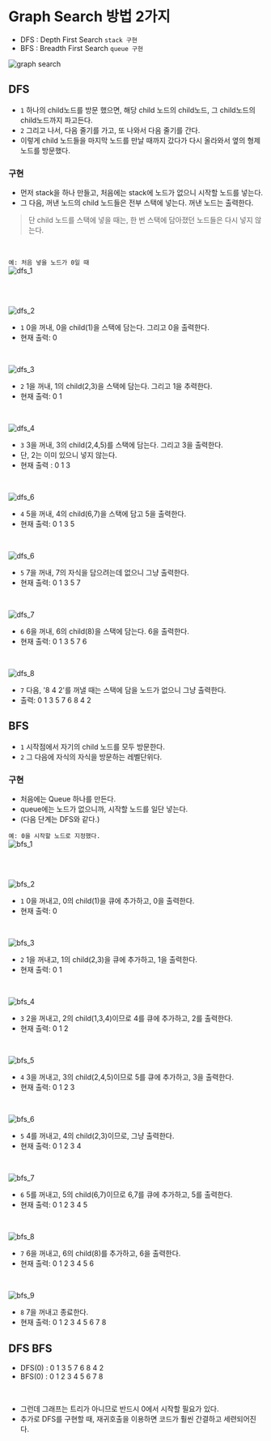 # Graph Search 방법 2가지
+ DFS : Depth First Search `stack 구현`
+ BFS : Breadth First Search `queue 구현`

![graph search](https://user-images.githubusercontent.com/57389368/188067798-50cfbad6-941b-454c-8387-ce53169c34d0.JPG) <br>

## DFS
+ `1` 하나의 child노드를 방문 했으면, 해당 child 노드의 child노드, 그 child노드의 child노드까지 파고든다.
+ `2` 그리고 나서, 다음 줄기를 가고, 또 나와서 다음 줄기를 간다. 
+ 이렇게 child 노드들을 마지막 노드를 만날 때까지 갔다가 다시 올라와서 옆의 형제 노드를 방문했다.

### 구현
+ 먼저 stack을 하나 만들고, 처음에는 stack에 노드가 없으니 시작할 노드를 넣는다.
+ 그 다음, 꺼낸 노드의 child 노드들은 전부 스택에 넣는다. 꺼낸 노드는 출력한다.
> 단 child 노드를 스택에 넣을 때는, 한 번 스택에 담아졌던 노드들은 다시 넣지 않는다. 

<br>

`예: 처음 넣을 노드가 0일 때` <br>
![dfs_1](https://user-images.githubusercontent.com/57389368/188071048-2616069b-e427-41cf-a731-54027a3ebbcf.JPG)

<br><br>

![dfs_2](https://user-images.githubusercontent.com/57389368/188071353-1978da34-fbed-412a-98fc-a6265e933d64.png)
+ `1` 0을 꺼내, 0을 child(1)을 스택에 담는다. 그리고 0을 출력한다.
+ 현재 출력: 0

<br>

![dfs_3](https://user-images.githubusercontent.com/57389368/188071684-26114033-093b-45f9-9eab-f53f3d82e367.JPG)
+ `2` 1을 꺼내, 1의 child(2,3)을 스택에 담는다. 그리고 1을 추력한다.
+ 현재 출력: 0 1

<br>

![dfs_4](https://user-images.githubusercontent.com/57389368/188071883-d28a7eb6-e2ee-44b7-9627-ddc49f1c4dde.JPG)
+ `3` 3을 꺼내, 3의 child(2,4,5)를 스택에 담는다. 그리고 3을 출력한다. 
+ 단, 2는 이미 있으니 넣지 않는다.
+ 현재 출력 : 0 1 3

<br>

![dfs_6](https://user-images.githubusercontent.com/57389368/188072624-46f2f8bf-239a-4b45-9e9a-f358d60f9e3f.JPG)
+ `4` 5을 꺼내, 4의 child(6,7)을 스택에 담고 5을 출력한다.
+ 현재 출력: 0 1 3 5

<br>

![dfs_6](https://user-images.githubusercontent.com/57389368/188073145-b62c93ad-db60-4494-abc8-09c3b8e9cac3.JPG)
+ `5` 7을 꺼내, 7의 자식을 담으려는데 없으니 그냥 출력한다.
+ 현재 출력: 0 1 3 5 7

<br>

![dfs_7](https://user-images.githubusercontent.com/57389368/188073461-5d422d88-3439-4ac3-98f9-6941e2a8d5b3.JPG)
+ `6` 6을 꺼내, 6의 child(8)을 스택에 담는다. 6을 출력한다.
+ 현재 출력: 0 1 3 5 7 6

<br>

![dfs_8](https://user-images.githubusercontent.com/57389368/188074077-3fe75496-8d61-4df3-a1ee-1565684ee622.JPG)
+ `7` 다음, '8 4 2'를 꺼낼 때는 스택에 담을 노드가 없으니 그냥 출력한다.
+ 출력: 0 1 3 5 7 6 8 4 2


## BFS
+ `1` 시작점에서 자기의 child 노드를 모두 방문한다.
+ `2` 그 다음에 자식의 자식을 방문하는 레벨단위다.

### 구현
+ 처음에는 Queue 하나를 만든다.
+ queue에는 노드가 없으니까, 시작할 노드를 일단 넣는다.
+ (다음 단계는 DFS와 같다.)

`예: 0을 시작할 노드로 지정했다.` <br>
![bfs_1](https://user-images.githubusercontent.com/57389368/188078662-24e87cf4-6430-45d8-883b-4917487d6a9d.JPG)

<br><br>

![bfs_2](https://user-images.githubusercontent.com/57389368/188078793-ed3b33a9-3f8b-4ac1-8567-7d44b4919aa1.JPG)
+ `1` 0을 꺼내고, 0의 child(1)을 큐에 추가하고, 0을 출력한다.
+ 현재 출력: 0

<br>

![bfs_3](https://user-images.githubusercontent.com/57389368/188079028-c83bbb75-9978-4c2f-93d8-3c957aa31136.JPG)
+ `2` 1을 꺼내고, 1의 child(2,3)을 큐에 추가하고, 1을 출력한다.
+ 현재 출력: 0 1

<br>

![bfs_4](https://user-images.githubusercontent.com/57389368/188079602-a1844a0a-3f75-4895-915d-0255be8c3bca.JPG)
+ `3` 2을 꺼내고, 2의 child(1,3,4)이므로 4를 큐에 추가하고, 2를 출력한다.
+ 현재 출력: 0 1 2

<br>

![bfs_5](https://user-images.githubusercontent.com/57389368/188079904-6f25824d-7bb8-49fd-bad6-1010ca8a3132.JPG)
+ `4` 3을 꺼내고, 3의 child(2,4,5)이므로 5를 큐에 추가하고, 3을 출력한다.
+ 현재 출력: 0 1 2 3

<br>

![bfs_6](https://user-images.githubusercontent.com/57389368/188080112-c5e501a8-cf15-427d-adcb-98050327e812.JPG)
+ `5` 4를 꺼내고, 4의 child(2,3)이므로, 그냥 출력한다.
+ 현재 출력: 0 1 2 3 4

<br>

![bfs_7](https://user-images.githubusercontent.com/57389368/188080382-8202c230-514c-4457-ba3f-961d82b2294a.JPG)
+ `6` 5를 꺼내고, 5의 child(6,7)이므로 6,7를 큐에 추가하고, 5를 출력한다.
+ 현재 출력: 0 1 2 3 4 5

<br>

![bfs_8](https://user-images.githubusercontent.com/57389368/188080687-589bab6a-26a8-45db-a51d-2e7a015bb4f8.JPG)
+ `7` 6을 꺼내고, 6의 child(8)를 추가하고, 6을 출력한다.
+ 현재 출력: 0 1 2 3 4 5 6

<br>

![bfs_9](https://user-images.githubusercontent.com/57389368/188081373-190412f6-cfc6-464b-b407-ad3c89d6f9c9.JPG)
+ `8` 7을 꺼내고 종료한다.
+ 현재 출력: 0 1 2 3 4 5 6 7 8

## DFS BFS
+ DFS(0) : 0 1 3 5 7 6 8 4 2
+ BFS(0) : 0 1 2 3 4 5 6 7 8

<br>

+ 그런데 그래프는 트리가 아니므로 반드시 0에서 시작할 필요가 있다.
+ 추가로 DFS를 구현할 때, 재귀호출을 이용하면 코드가 훨씬 간결하고 세련되어진다.

